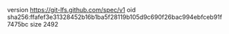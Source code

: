 version https://git-lfs.github.com/spec/v1
oid sha256:ffafef3e31328452b16b1ba5f28119b105d9c690f26bac994ebfceb91f7475bc
size 2492
